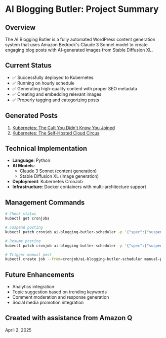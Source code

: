 # AI Blogging Butler: Project Summary

## Overview
The AI Blogging Butler is a fully automated WordPress content generation system that uses Amazon Bedrock's Claude 3 Sonnet model to create engaging blog posts with AI-generated images from Stable Diffusion XL.

## Current Status
- ✅ Successfully deployed to Kubernetes
- ✅ Running on hourly schedule
- ✅ Generating high-quality content with proper SEO metadata
- ✅ Creating and embedding relevant images
- ✅ Properly tagging and categorizing posts

## Generated Posts
1. [Kubernetes: The Cult You Didn't Know You Joined](https://blog.debene.dev/2025/04/02/kubernetes-the-cult-you-didnt-know-you-joined/)
2. [Kubernetes: The Self-Hosted Cloud Circus](https://blog.debene.dev/2025/04/02/kubernetes-the-self-hosted-cloud-circus/)

## Technical Implementation
- **Language**: Python
- **AI Models**: 
  - Claude 3 Sonnet (content generation)
  - Stable Diffusion XL (image generation)
- **Deployment**: Kubernetes CronJob
- **Infrastructure**: Docker containers with multi-architecture support

## Management Commands
```bash
# Check status
kubectl get cronjobs

# Suspend posting
kubectl patch cronjob ai-blogging-butler-scheduler -p '{"spec":{"suspend":true}}'

# Resume posting
kubectl patch cronjob ai-blogging-butler-scheduler -p '{"spec":{"suspend":false}}'

# Trigger manual post
kubectl create job --from=cronjob/ai-blogging-butler-scheduler manual-post
```

## Future Enhancements
- Analytics integration
- Topic suggestion based on trending keywords
- Comment moderation and response generation
- Social media promotion integration

## Created with assistance from Amazon Q
April 2, 2025
